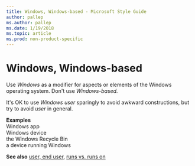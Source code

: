 ```yaml
---
title: Windows, Windows-based - Microsoft Style Guide
author: pallep
ms.author: pallep
ms.date: 1/19/2018
ms.topic: article
ms.prod: non-product-specific
---
```


# Windows, Windows-based

Use *Windows* as a modifier for aspects or elements of the Windows operating system. Don't use *Windows-based.*

It's OK to use *Windows user* sparingly to avoid awkward constructions, but try to avoid *user* in general.

**Examples**  
Windows app  
Windows device  
the Windows Recycle Bin   
a device running Windows

**See also** [user, end user](/style-guide/a-z-word-list-term-collections/u/user-end-user), [runs vs. runs on](/style-guide/a-z-word-list-term-collections/r/runs-vs-runs-on)
